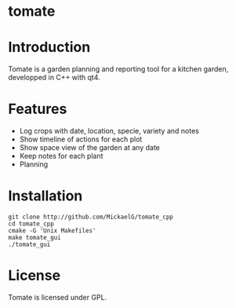 tomate
======

# Introduction #
Tomate is a garden planning and reporting tool for a kitchen garden, developped in C++ with qt4.

# Features #
- Log crops with date, location, specie, variety and notes
- Show timeline of actions for each plot
- Show space view of the garden at any date
- Keep notes for each plant
- Planning

# Installation #
    git clone http://github.com/MickaelG/tomate_cpp
    cd tomate_cpp
    cmake -G 'Unix Makefiles'
    make tomate_gui
    ./tomate_gui

# License #
Tomate is licensed under GPL.
